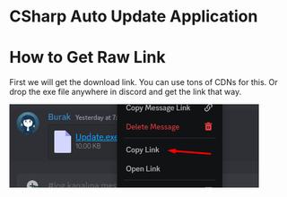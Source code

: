 # CSharp Auto Update Application

<h1>How to Get Raw Link</h1>

First we will get the download link. You can use tons of CDNs for this. Or drop the exe file anywhere in discord and get the link that way.

<img src="Image/Exe_Link_Copy.png">
